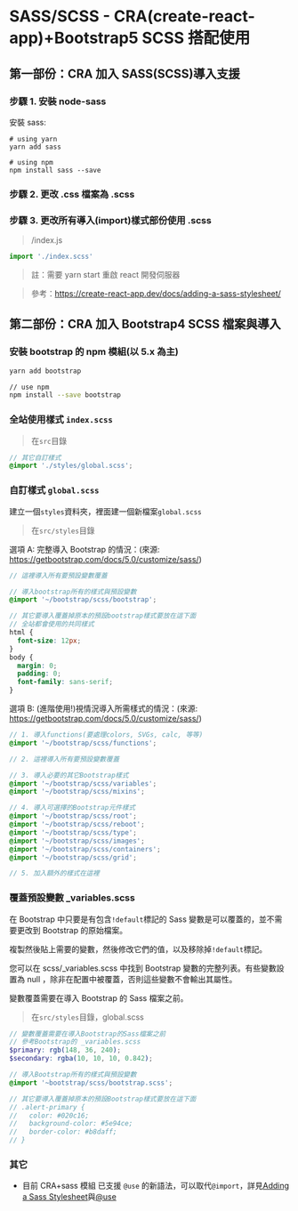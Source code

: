 # SASS/SCSS - CRA(create-react-app)+Bootstrap5 SCSS 搭配使用

## 第一部份：CRA 加入 SASS(SCSS)導入支援

### 步驟 1. 安裝 node-sass

安裝 sass:

```
# using yarn
yarn add sass

# using npm
npm install sass --save
```

### 步驟 2. 更改 .css 檔案為 .scss

### 步驟 3. 更改所有導入(import)樣式部份使用 .scss

> /index.js

```js
import './index.scss'
```

> 註：需要 yarn start 重啟 react 開發伺服器

> 參考：https://create-react-app.dev/docs/adding-a-sass-stylesheet/

## 第二部份：CRA 加入 Bootstrap4 SCSS 檔案與導入

### 安裝 bootstrap 的 npm 模組(以 5.x 為主)

```sh
yarn add bootstrap

// use npm
npm install --save bootstrap
```

### 全站使用樣式 `index.scss`

> 在`src`目錄

```scss
// 其它自訂樣式
@import './styles/global.scss';
```

### 自訂樣式 `global.scss`

建立一個`styles`資料夾，裡面建一個新檔案`global.scss`

> 在`src/styles`目錄

選項 A: 完整導入 Bootstrap 的情況：(來源: https://getbootstrap.com/docs/5.0/customize/sass/)

```scss
// 這裡導入所有要預設變數覆蓋

// 導入bootstrap所有的樣式與預設變數
@import '~/bootstrap/scss/bootstrap';

// 其它要導入覆蓋掉原本的預設bootstrap樣式要放在這下面
// 全站都會使用的共同樣式
html {
  font-size: 12px;
}
body {
  margin: 0;
  padding: 0;
  font-family: sans-serif;
}
```

選項 B: (進階使用!)視情況導入所需樣式的情況：(來源: https://getbootstrap.com/docs/5.0/customize/sass/)

```scss
// 1. 導入functions(要處理colors, SVGs, calc, 等等)
@import '~/bootstrap/scss/functions';

// 2. 這裡導入所有要預設變數覆蓋

// 3. 導入必要的其它Bootstrap樣式
@import '~/bootstrap/scss/variables';
@import '~/bootstrap/scss/mixins';

// 4. 導入可選擇的Bootstrap元件樣式
@import '~/bootstrap/scss/root';
@import '~/bootstrap/scss/reboot';
@import '~/bootstrap/scss/type';
@import '~/bootstrap/scss/images';
@import '~/bootstrap/scss/containers';
@import '~/bootstrap/scss/grid';

// 5. 加入額外的樣式在這裡
```

### 覆蓋預設變數 \_variables.scss

在 Bootstrap 中只要是有包含`!default`標記的 Sass 變數是可以覆蓋的，並不需要更改到 Bootstrap 的原始檔案。

複製然後貼上需要的變數，然後修改它們的值，以及移除掉`!default`標記。

您可以在 scss/\_variables.scss 中找到 Bootstrap 變數的完整列表。有些變數設置為 null ，除非在配置中被覆蓋，否則這些變數不會輸出其屬性。

變數覆蓋需要在導入 Bootstrap 的 Sass 檔案之前。

> 在`src/styles`目錄，global.scss

```scss
// 變數覆蓋需要在導入Bootstrap的Sass檔案之前
// 參考Bootstrap的 _variables.scss
$primary: rgb(148, 36, 240);
$secondary: rgba(10, 10, 10, 0.842);

// 導入Bootstrap所有的樣式與預設變數
@import '~bootstrap/scss/bootstrap.scss';

// 其它要導入覆蓋掉原本的預設Bootstrap樣式要放在這下面
// .alert-primary {
//   color: #020c16;
//   background-color: #5e94ce;
//   border-color: #b8daff;
// }
```

### 其它

- 目前 CRA+sass 模組 已支援 `@use` 的新語法，可以取代`@import`，詳見[Adding a Sass Stylesheet](https://create-react-app.dev/docs/adding-a-sass-stylesheet/)與[@use](https://sass-lang.com/documentation/at-rules/use)
